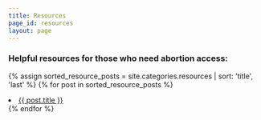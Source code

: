 ```yaml
---
title: Resources
page_id: resources
layout: page
---
```


<h3>Helpful resources for those who need abortion access:</h3>


<div>

{% assign sorted_resource_posts = site.categories.resources | sort: 'title', 'last' %}
{% for post in sorted_resource_posts %}
   <li><a href="{{ post.link }}">{{ post.title }}</a></li>
{% endfor %}

</div>
